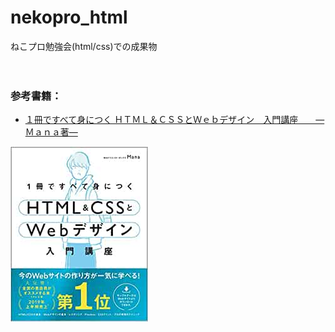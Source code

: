 # nekopro_html
ねこプロ勉強会(html/css)での成果物

　
　

### 参考書籍：
- [１冊ですべて身につく ＨＴＭＬ＆ＣＳＳとＷｅｂデザイン　入門講座　　―Ｍａｎａ著―](https://www.amazon.co.jp/1%E5%86%8A%E3%81%A7%E3%81%99%E3%81%B9%E3%81%A6%E8%BA%AB%E3%81%AB%E3%81%A4%E3%81%8FHTML-CSS%E3%81%A8Web%E3%83%87%E3%82%B6%E3%82%A4%E3%83%B3%E5%85%A5%E9%96%80%E8%AC%9B%E5%BA%A7-Mana/dp/4797398892/ref=tmm_hrd_swatch_0?_encoding=UTF8&qid=&sr=)  

<a href="https://www.amazon.co.jp/1%E5%86%8A%E3%81%A7%E3%81%99%E3%81%B9%E3%81%A6%E8%BA%AB%E3%81%AB%E3%81%A4%E3%81%8FHTML-CSS%E3%81%A8Web%E3%83%87%E3%82%B6%E3%82%A4%E3%83%B3%E5%85%A5%E9%96%80%E8%AC%9B%E5%BA%A7-Mana/dp/4797398892/ref=tmm_hrd_swatch_0?_encoding=UTF8&qid=&sr=">
<img src="https://github.com/whitecat-22/nekopro_html/blob/main/book.jpg">
</a>


